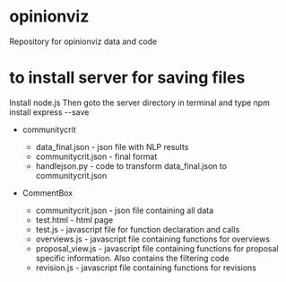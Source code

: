 # opinionviz
Repository for opinionviz data and code


to install server for saving files
=======================
Install node.js
Then goto the server directory in terminal and type
npm install express --save


* communitycrit
	* data_final.json - json file with NLP results
	* communitycrit.json - final format 
	* handlejson.py - code to transform data_final.json to communitycrit.json
	
* CommentBox
	* communitycrit.json - json file containing all data
	* test.html - html page
	* test.js - javascript file for function declaration and calls
	* overviews.js - javascript file containing functions for overviews
	* proposal_view.js - javascript file containing functions for proposal specific information. Also contains the filtering code
	* revision.js - javascript file containing functions for revisions
